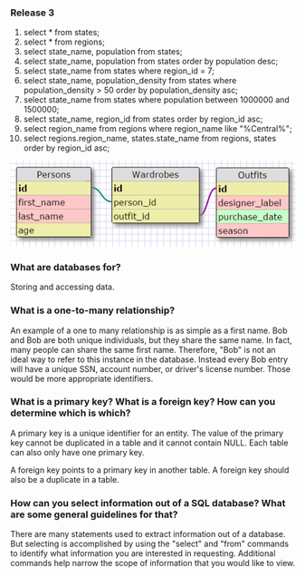 ### Release 3 ##
1. select * from states;
2. select * from regions;
3. select state_name, population from states;
4. select state_name, population 
   from states 
   order by population desc;
5. select state_name 
   from states 
   where region_id = 7;
6. select state_name, population_density 
   from states 
   where population_density > 50 
   order by population_density asc;
7. select state_name 
   from states 
   where population 
   between 1000000 and 1500000;
8. select state_name, region_id 
   from states 
   order by region_id asc;
9. select region_name 
   from regions 
   where region_name like "%Central%";
10. select regions.region_name, states.state_name 
    from regions, states 
    order by region_id asc;

![Clueless Wardrobe](https://github.com/noahschutte/phase-0/blob/master/week-8/database-intro/Clueless_wardrobe.PNG)

### What are databases for?

Storing and accessing data.

### What is a one-to-many relationship?

An example of a one to many relationship is as simple as a first name. Bob and Bob are both unique individuals, but they share the same name. In fact, many people can share the same first name. Therefore, "Bob" is not an ideal way to refer to this instance in the database. Instead every Bob entry will have a unique SSN, account number, or driver's license number. Those would be more appropriate identifiers. 

### What is a primary key? What is a foreign key? How can you determine which is which?

A primary key is a unique identifier for an entity. The value of the primary key cannot be duplicated in a table and it cannot contain NULL. Each table can also only have one primary key. 

A foreign key points to a primary key in another table. A foreign key should also be a duplicate in a table. 

### How can you select information out of a SQL database? What are some general guidelines for that?

There are many statements used to extract information out of a database. But selecting is accomplished by using the "select" and "from" commands to identify what information you are interested in requesting. Additional commands help narrow the scope of information that you would like to view. 